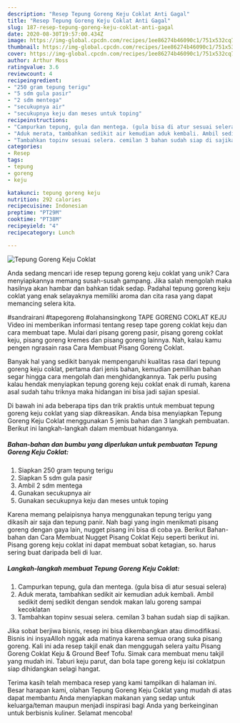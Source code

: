 ```yaml
---
description: "Resep Tepung Goreng Keju Coklat Anti Gagal"
title: "Resep Tepung Goreng Keju Coklat Anti Gagal"
slug: 187-resep-tepung-goreng-keju-coklat-anti-gagal
date: 2020-08-30T19:57:00.434Z
image: https://img-global.cpcdn.com/recipes/1ee86274b46090c1/751x532cq70/tepung-goreng-keju-coklat-foto-resep-utama.jpg
thumbnail: https://img-global.cpcdn.com/recipes/1ee86274b46090c1/751x532cq70/tepung-goreng-keju-coklat-foto-resep-utama.jpg
cover: https://img-global.cpcdn.com/recipes/1ee86274b46090c1/751x532cq70/tepung-goreng-keju-coklat-foto-resep-utama.jpg
author: Arthur Moss
ratingvalue: 3.6
reviewcount: 4
recipeingredient:
- "250 gram tepung terigu"
- "5 sdm gula pasir"
- "2 sdm mentega"
- "secukupnya air"
- "secukupnya keju dan meses untuk toping"
recipeinstructions:
- "Campurkan tepung, gula dan mentega. (gula bisa di atur sesuai selera)"
- "Aduk merata, tambahkan sedikit air kemudian aduk kembali. Ambil sedikit demj sedikit dengan sendok makan lalu goreng sampai kecoklatan"
- "Tambahkan topinv sesuai selera. cemilan 3 bahan sudah siap di sajikan."
categories:
- Resep
tags:
- tepung
- goreng
- keju

katakunci: tepung goreng keju 
nutrition: 292 calories
recipecuisine: Indonesian
preptime: "PT29M"
cooktime: "PT38M"
recipeyield: "4"
recipecategory: Lunch

---
```



![Tepung Goreng Keju Coklat](https://img-global.cpcdn.com/recipes/1ee86274b46090c1/751x532cq70/tepung-goreng-keju-coklat-foto-resep-utama.jpg)

Anda sedang mencari ide resep tepung goreng keju coklat yang unik? Cara menyiapkannya memang susah-susah gampang. Jika salah mengolah maka hasilnya akan hambar dan bahkan tidak sedap. Padahal tepung goreng keju coklat yang enak selayaknya memiliki aroma dan cita rasa yang dapat memancing selera kita.

#sandrairani #tapegoreng #olahansingkong TAPE GORENG COKLAT KEJU Video ini memberikan informasi tentang resep tape goreng coklat keju dan cara membuat tape. Mulai dari pisang goreng pasir, pisang goreng coklat keju, pisang goreng kremes dan pisang goreng lainnya. Nah, kalau kamu pengen ngrasain rasa Cara Membuat Pisang Goreng Coklat.

Banyak hal yang sedikit banyak mempengaruhi kualitas rasa dari tepung goreng keju coklat, pertama dari jenis bahan, kemudian pemilihan bahan segar hingga cara mengolah dan menghidangkannya. Tak perlu pusing kalau hendak menyiapkan tepung goreng keju coklat enak di rumah, karena asal sudah tahu triknya maka hidangan ini bisa jadi sajian spesial.


Di bawah ini ada beberapa tips dan trik praktis untuk membuat tepung goreng keju coklat yang siap dikreasikan. Anda bisa menyiapkan Tepung Goreng Keju Coklat menggunakan 5 jenis bahan dan 3 langkah pembuatan. Berikut ini langkah-langkah dalam membuat hidangannya.

<!--inarticleads1-->

##### Bahan-bahan dan bumbu yang diperlukan untuk pembuatan Tepung Goreng Keju Coklat:

1. Siapkan 250 gram tepung terigu
1. Siapkan 5 sdm gula pasir
1. Ambil 2 sdm mentega
1. Gunakan secukupnya air
1. Gunakan secukupnya keju dan meses untuk toping


Karena memang pelaipisnya hanya menggunakan tepung terigu yang dikasih air saja dan tepung panir. Nah bagi yang ingin menikmati pisang goreng dengan gaya lain, nugget pisang ini bisa di coba ya. Berikut Bahan-bahan dan Cara Membuat Nugget Pisang Coklat Keju seperti berikut ini. Pisang goreng keju coklat ini dapat membuat sobat ketagian, so. harus sering buat daripada beli di luar. 

<!--inarticleads2-->

##### Langkah-langkah membuat Tepung Goreng Keju Coklat:

1. Campurkan tepung, gula dan mentega. (gula bisa di atur sesuai selera)
1. Aduk merata, tambahkan sedikit air kemudian aduk kembali. Ambil sedikit demj sedikit dengan sendok makan lalu goreng sampai kecoklatan
1. Tambahkan topinv sesuai selera. cemilan 3 bahan sudah siap di sajikan.


Jika sobat berjiwa bisnis, resep ini bisa dikembangkan atau dimodifikasi. Bisnis ini insyaAlloh nggak ada matinya karena semua orang suka pisang goreng. Kali ini ada resep takjil enak dan menggugah selera yaitu Pisang Goreng Coklat Keju &amp; Ground Beef Tofu. Simak cara membuat menu takjil yang mudah ini. Taburi keju parut, dan bola tape goreng keju isi coklatpun siap dihidangkan selagi hangat. 

Terima kasih telah membaca resep yang kami tampilkan di halaman ini. Besar harapan kami, olahan Tepung Goreng Keju Coklat yang mudah di atas dapat membantu Anda menyiapkan makanan yang sedap untuk keluarga/teman maupun menjadi inspirasi bagi Anda yang berkeinginan untuk berbisnis kuliner. Selamat mencoba!
